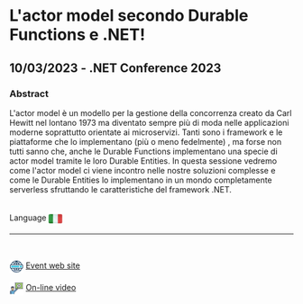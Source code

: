 # L'actor model secondo Durable Functions e .NET!
##  10/03/2023 - .NET Conference 2023
### Abstract 
L'actor model è un modello per la gestione della concorrenza creato da Carl Hewitt nel lontano 1973 ma diventato sempre più di moda nelle applicazioni moderne soprattutto orientate ai microservizi. Tanti sono i framework e le piattaforme che lo implementano (più o meno fedelmente) , ma forse non tutti sanno che, anche le Durable Functions implementano una specie di actor model tramite le loro Durable Entities. In questa sessione vedremo come l'actor model ci viene incontro nelle nostre soluzioni complesse e come le Durable Entities lo implementano in un mondo completamente serverless sfruttando le caratteristiche del framework .NET.

<br/>
Language <img width="25" src="https://raw.githubusercontent.com/massimobonanni/massimobonanni/master/images/flagitaly.svg" style="vertical-align:middle">

<br/>

---

<br/>
<p>
<img width="25" src="https://raw.githubusercontent.com/massimobonanni/massimobonanni/master/images/eventwebsite.svg" style="vertical-align:middle"> 
<a href="https://www.dotnetconf.it/">Event web site</a>
</p>

<p>
<img width="25" src="https://raw.githubusercontent.com/massimobonanni/massimobonanni/master/images/video.svg" style="vertical-align:middle"> 
<a href="https://youtu.be/Mrk-TS2NCqs" target="_blank">On-line video</a>
</p> 